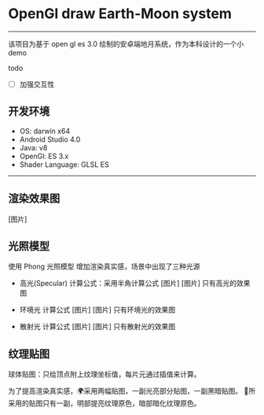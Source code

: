 # OpenGl draw Earth-Moon system

--- 

该项目为基于 open gl es 3.0 绘制的安卓端地月系统，作为本科设计的一个小demo

todo
- [ ]  加强交互性

## 开发环境
- OS: darwin x64
- Android Studio 4.0
- Java: v8
- OpenGl: ES 3.x
- Shader Language: GLSL ES 

--- 
## 渲染效果图
[图片]

## 光照模型

使用 Phong 光照模型 增加渲染真实感，场景中出现了三种光源
- 高光(Specular)
计算公式：采用半角计算公式
[图片] 
[图片] 只有高光的效果图

- 环境光
计算公式
[图片]
[图片] 只有环境光的效果图

- 散射光
计算公式
[图片]
[图片] 只有散射光的效果图

## 纹理贴图
球体贴图：只给顶点附上纹理坐标值，每片元通过插值来计算。

为了提高渲染真实感，🌍采用两幅贴图，一副光亮部分贴图，一副黑暗贴图。
🌛所采用的贴图只有一副，明部提亮纹理原色，暗部暗化纹理原色。

